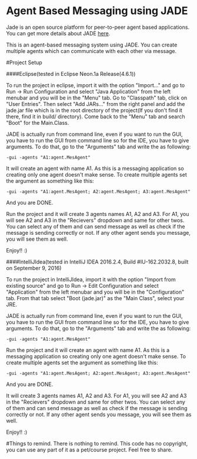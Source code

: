 # Agent Based Messaging using JADE

Jade is an open source platform for peer-to-peer agent based applications. You can get more details about JADE [here](http://jade.tilab.com/documentation/tutorials-guides/).

This is an agent-based messaging system using JADE. You can create multiple agents which can communicate with each other via message.

#Project Setup

####Eclipse(tested in Eclipse Neon.1a Release(4.6.1))

To run the project in eclipse, import it with the option "Import..." and go to Run -> Run Configuration and select "Java Application" from the left menubar and you will be in the "Menu" tab. Go to "Classpath" tab, click on "User Entries". Then select "Add JARs..." from the right panel and add the jade.jar file which is in the root directory of the project(If you don't find it there, find it in build/ directory). Come back to the "Menu" tab and search "Boot" for the Main.Class. 

JADE is actually run from command line, even if you want to run the GUI, you have to run the GUI from command line so for the IDE, you have to give arguments. To do that, go to the "Arguments" tab and write the as following: 

```
-gui -agents "A1:agent.MesAgent"
```

It will create an agent with name A1. As this is a messaging application so creating only one agent doesn't make sense. To create multiple agents set the argument as something like this:

```
-gui -agents "A1:agent.MesAgent; A2:agent.MesAgent; A3:agent.MesAgent"
```

And you are DONE.

Run the project and it will create 3 agents names A1, A2 and A3. For A1, you will see A2 and A3 in the "Recievers" dropdown and same for other twos. You can select any of them and can send message as well as check if the message is sending correctly or not. If any other agent sends you message, you will see them as well.

Enjoy!! :) 


####IntelliJIdea(tested in IntelliJ IDEA 2016.2.4, Build #IU-162.2032.8, built on September 9, 2016)

To run the project in IntelliJIdea, import it with the option "Import from existing source" and go to Run -> Edit Configuration and select "Application" from the left menubar and you will be in the "Configuration" tab. From that tab select "Boot (jade.jar)" as the "Main Class", select your JRE.

JADE is actually run from command line, even if you want to run the GUI, you have to run the GUI from command line so for the IDE, you have to give arguments. To do that, go to the "Arguments" tab and write the as following: 

```
-gui -agents "A1:agent.MesAgent"
```

Run the project and it will create an agent with name A1. As this is a messaging application so creating only one agent doesn't make sense. To create multiple agents set the argument as something like this:

```
-gui -agents "A1:agent.MesAgent; A2:agent.MesAgent; A3:agent.MesAgent"
```

And you are DONE. 

It will create 3 agents names A1, A2 and A3. For A1, you will see A2 and A3 in the "Recievers" dropdown and same for other twos. You can select any of them and can send message as well as check if the message is sending correctly or not. If any other agent sends you message, you will see them as well.

Enjoy!! :) 


#Things to remind.
There is nothing to remind. This code has no copyright, you can use any part of it as a pet/course project. Feel free to share.
